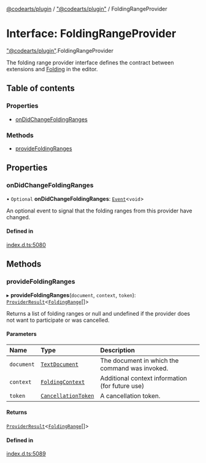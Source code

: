[@codearts/plugin](../README.md) / ["@codearts/plugin"](../modules/_codearts_plugin_.md) / FoldingRangeProvider

# Interface: FoldingRangeProvider

["@codearts/plugin"](../modules/_codearts_plugin_.md).FoldingRangeProvider

The folding range provider interface defines the contract between extensions and
[Folding](https://code.visualstudio.com/docs/editor/codebasics#_folding) in the editor.

## Table of contents

### Properties

- [onDidChangeFoldingRanges](codearts_plugin_.FoldingRangeProvider.md#ondidchangefoldingranges)

### Methods

- [provideFoldingRanges](codearts_plugin_.FoldingRangeProvider.md#providefoldingranges)

## Properties

### onDidChangeFoldingRanges

• `Optional` **onDidChangeFoldingRanges**: [`Event`](codearts_plugin_.Event.md)<`void`\>

An optional event to signal that the folding ranges from this provider have changed.

#### Defined in

[index.d.ts:5080](https://github.com/huaweicloud/cloudide-plugin-api/blob/5055bbd/index.d.ts#L5080)

## Methods

### provideFoldingRanges

▸ **provideFoldingRanges**(`document`, `context`, `token`): [`ProviderResult`](../modules/_codearts_plugin_.md#providerresult)<[`FoldingRange`](../classes/codearts_plugin_.FoldingRange.md)[]\>

Returns a list of folding ranges or null and undefined if the provider
does not want to participate or was cancelled.

#### Parameters

| Name | Type | Description |
| :------ | :------ | :------ |
| `document` | [`TextDocument`](codearts_plugin_.TextDocument.md) | The document in which the command was invoked. |
| `context` | [`FoldingContext`](codearts_plugin_.FoldingContext.md) | Additional context information (for future use) |
| `token` | [`CancellationToken`](codearts_plugin_.CancellationToken.md) | A cancellation token. |

#### Returns

[`ProviderResult`](../modules/_codearts_plugin_.md#providerresult)<[`FoldingRange`](../classes/codearts_plugin_.FoldingRange.md)[]\>

#### Defined in

[index.d.ts:5089](https://github.com/huaweicloud/cloudide-plugin-api/blob/5055bbd/index.d.ts#L5089)
